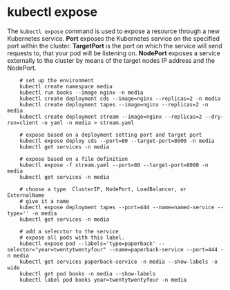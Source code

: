 # kubectl expose
The `kubectl expose` command is used to expose a resource through a new Kubernetes service.
**Port** exposes the Kubernetes service on the specified port within the cluster. 
**TargetPort** is the port on which the service will send requests to, that your pod will be listening on. 
**NodePort** exposes a service externally to the cluster by means of the target nodes IP address and the NodePort.

```shell
    # set up the environment
    kubectl create namespace media
    kubectl run books --image nginx -n media
    kubectl create deployment cds --image=nginx --replicas=2 -n media
    kubectl create deployment tapes --image=nginx --replicas=2 -n media
    kubectl create deployment stream --image=nginx --replicas=2 --dry-run=client -o yaml -n media > stream.yaml

    # expose based on a deployment setting port and target port
    kubectl expose deploy cds --port=80 --target-port=8000 -n media
    kubectl get services -n media
    
    # expose based on a file definition
    kubectl expose -f stream.yaml --port=80 --target-port=8000 -n media
    kubectl get services -n media
    
    # choose a type  ClusterIP, NodePort, LoadBalancer, or ExternalName
    # give it a name
    kubectl expose deployment tapes --port=444 --name=named-service --type='' -n media
    kubectl get services -n media
    
    # add a selecctor to the service 
    # expose all pods with this label.
    kubectl expose pod --labels='type=paperback' --selector="year=twentytwentyfour" --name=paperback-service --port=444 -n media
    kubectl get services paperback-service -n media --show-labels -o wide
    kubectl get pod books -n media --show-labels
    kubectl label pod books year=twentytwentyfour -n media


```
